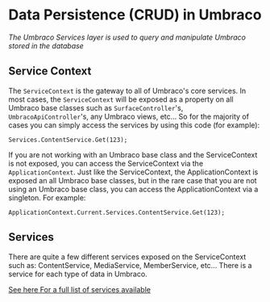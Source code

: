 # Data Persistence (CRUD) in Umbraco

_The Umbraco Services layer is used to query and manipulate Umbraco stored in the database_

## Service Context

The `ServiceContext` is the gateway to all of Umbraco's core services. In most cases, the `ServiceContext` will be 
exposed as a property on all Umbraco base classes such as `SurfaceController`'s, `UmbracoApiController`'s, any Umbraco views, etc...
So for the majority of cases you can simply access the services by using this code (for example):

	Services.ContentService.Get(123);
	
If you are not working with an Umbraco base class and the ServiceContext is not exposed, you can access the ServiceContext via the 
`ApplicationContext`. Just like the ServiceContext, the ApplicationContext is exposed an all Umbraco base classes, but in the rare case
that you are not using an Umbraco base class, you can access the ApplicationContext via a singleton. For example:

	ApplicationContext.Current.Services.ContentService.Get(123);
	
## Services

There are quite a few different services exposed on the ServiceContext such as: ContentService, MediaService, MemberService, etc... 
There is a service for each type of data in Umbraco.

[See here For a full list of services available](../../Reference/Management/Services/)  